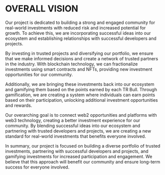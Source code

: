 # OVERALL VISION

Our project is dedicated to building a strong and engaged community for real-world investments with reduced risk and increased potential for growth. To achieve this, we are incorporating successful ideas into our ecosystem and establishing relationships with successful developers and projects.

By investing in trusted projects and diversifying our portfolio, we ensure that we make informed decisions and create a network of trusted partners in the industry. With blockchain technology, we can fractionalize investments using smart contracts and NFTs, providing new investment opportunities for our community.

Additionally, we are bringing these investments back into our ecosystem and gamifying them based on the points earned by each TR Bull. Through gamification, we are creating a system where individuals can earn points based on their participation, unlocking additional investment opportunities and rewards.

Our overarching goal is to connect web2 opportunities and platforms with web3 technology, creating a better investment experience for our community. By blending successful ideas into our ecosystem and partnering with trusted developers and projects, we are creating a new standard for real-world investments that benefits everyone involved.

In summary, our project is focused on building a diverse portfolio of trusted investments, partnering with successful developers and projects, and gamifying investments for increased participation and engagement. We believe that this approach will benefit our community and ensure long-term success for everyone involved.



